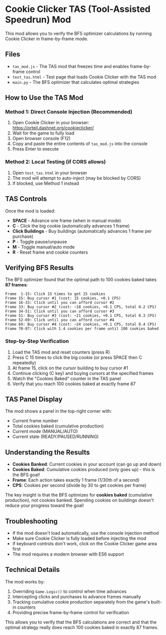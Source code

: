 # Cookie Clicker TAS (Tool-Assisted Speedrun) Mod

This mod allows you to verify the BFS optimizer calculations by running Cookie Clicker in frame-by-frame mode.

## Files

- `tas_mod.js` - The TAS mod that freezes time and enables frame-by-frame control
- `test_tas.html` - Test page that loads Cookie Clicker with the TAS mod
- `main.py` - The BFS optimizer that calculates optimal strategies

## How to Use the TAS Mod

### Method 1: Direct Console Injection (Recommended)

1. Open Cookie Clicker in your browser: https://orteil.dashnet.org/cookieclicker/
2. Wait for the game to fully load
3. Open browser console (F12)
4. Copy and paste the entire contents of `tas_mod.js` into the console
5. Press Enter to execute

### Method 2: Local Testing (if CORS allows)

1. Open `test_tas.html` in your browser
2. The mod will attempt to auto-inject (may be blocked by CORS)
3. If blocked, use Method 1 instead

## TAS Controls

Once the mod is loaded:

- **SPACE** - Advance one frame (when in manual mode)
- **C** - Click the big cookie (automatically advances 1 frame)
- **Click Buildings** - Buy buildings (automatically advances 1 frame per purchase)
- **P** - Toggle pause/unpause
- **M** - Toggle manual/auto mode
- **R** - Reset frame and cookie counters

## Verifying BFS Results

The BFS optimizer found that the optimal path to 100 cookies baked takes **87 frames**:

```
Frame  1-15: Click 15 times to get 15 cookies
Frame 15: Buy cursor #1 (cost: 15 cookies, +0.1 CPS)
Frame 16-33: Click until you can afford cursor #2
Frame 33: Buy cursor #2 (cost: ~18 cookies, +0.1 CPS, total 0.2 CPS)
Frame 34-51: Click until you can afford cursor #3  
Frame 51: Buy cursor #3 (cost: ~21 cookies, +0.1 CPS, total 0.3 CPS)
Frame 52-69: Click until you can afford cursor #4
Frame 69: Buy cursor #4 (cost: ~24 cookies, +0.1 CPS, total 0.4 CPS)
Frame 70-87: Click with 1.4 cookies per frame until 100 cookies baked
```

### Step-by-Step Verification

1. Load the TAS mod and reset counters (press R)
2. Press C 15 times to click the big cookie (or press SPACE then C repeatedly)
3. At frame 15, click on the cursor building to buy cursor #1
4. Continue clicking (C key) and buying cursors at the specified frames
5. Watch the "Cookies Baked" counter in the TAS panel
6. Verify that you reach 100 cookies baked at exactly frame 87

## TAS Panel Display

The mod shows a panel in the top-right corner with:
- Current frame number
- Total cookies baked (cumulative production)
- Current mode (MANUAL/AUTO)
- Current state (READY/PAUSED/RUNNING)

## Understanding the Results

- **Cookies Banked**: Current cookies in your account (can go up and down)
- **Cookies Baked**: Cumulative cookies produced (only goes up) - this is the BFS goal!
- **Frame**: Each action takes exactly 1 frame (1/30th of a second)
- **CPS**: Cookies per second (divide by 30 to get cookies per frame)

The key insight is that the BFS optimizes for **cookies baked** (cumulative production), not cookies banked. Spending cookies on buildings doesn't reduce your progress toward the goal!

## Troubleshooting

- If the mod doesn't load automatically, use the console injection method
- Make sure Cookie Clicker is fully loaded before injecting the mod
- If keyboard controls don't work, click on the Cookie Clicker game area first
- The mod requires a modern browser with ES6 support

## Technical Details

The mod works by:
1. Overriding `Game.Logic()` to control when time advances
2. Intercepting clicks and purchases to advance frames manually
3. Tracking cumulative cookie production separately from the game's built-in counters
4. Providing precise frame-by-frame control for verification

This allows you to verify that the BFS calculations are correct and that the optimal strategy really does reach 100 cookies baked in exactly 87 frames.